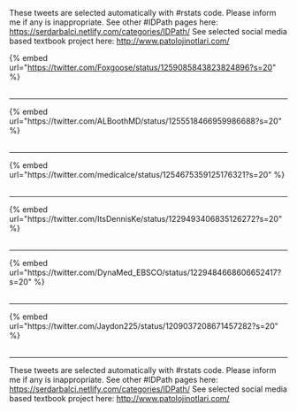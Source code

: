 

These tweets are selected automatically with #rstats code. Please inform me if any is inappropriate.
See other #IDPath pages here: https://serdarbalci.netlify.com/categories/IDPath/ 
See selected social media based textbook project here: http://www.patolojinotlari.com/

{% embed url="https://twitter.com/Foxgoose/status/1259085843823824896?s=20" %}<br>
<br>
<hr>
{% embed url="https://twitter.com/ALBoothMD/status/1255518466959986688?s=20" %}<br>
<br>
<hr>
{% embed url="https://twitter.com/medicalce/status/1254675359125176321?s=20" %}<br>
<br>
<hr>
{% embed url="https://twitter.com/ItsDennisKe/status/1229493406835126272?s=20" %}<br>
<br>
<hr>
{% embed url="https://twitter.com/DynaMed_EBSCO/status/1229484668606652417?s=20" %}<br>
<br>
<hr>
{% embed url="https://twitter.com/Jaydon225/status/1209037208671457282?s=20" %}<br>
<br>
<hr>


These tweets are selected automatically with #rstats code. Please inform me if any is inappropriate.
See other #IDPath pages here: https://serdarbalci.netlify.com/categories/IDPath/ 
See selected social media based textbook project here: http://www.patolojinotlari.com/
